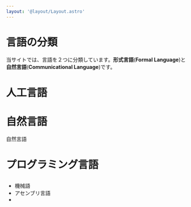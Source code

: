 ```yaml
---
layout: '@layout/Layout.astro'
---
```

# 言語の分類
当サイトでは、言語を２つに分類しています。**形式言語**(**Formal Language**)と**自然言語**(**Communicational Language**)です。

# 人工言語
# 自然言語
自然言語
# プログラミング言語
## 
* 機械語
* アセンブリ言語
* 